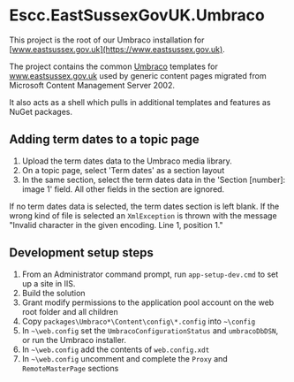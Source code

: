 # Escc.EastSussexGovUK.Umbraco

This project is the root of our Umbraco installation for [www.eastsussex.gov.uk](https://www.eastsussex.gov.uk). 

The project contains the common [Umbraco](http://umbraco.com/) templates for www.eastsussex.gov.uk used by generic content pages migrated from Microsoft Content Management Server 2002. 

It also acts as a shell which pulls in additional templates and features as NuGet packages.

## Adding term dates to a topic page

1. Upload the term dates data to the Umbraco media library.
2. On a topic page, select 'Term dates' as a section layout
3. In the same section, select the term dates data in the 'Section [number]: image 1' field. All other fields in the section are ignored.

If no term dates data is selected, the term dates section is left blank. If the wrong kind of file is selected an `XmlException` is thrown with the message "Invalid character in the given encoding. Line 1, position 1."

## Development setup steps

1. From an Administrator command prompt, run `app-setup-dev.cmd` to set up a site in IIS.
2. Build the solution
3. Grant modify permissions to the application pool account on the web root folder and all children
4. Copy `packages\Umbraco*\Content\config\*.config` into `~\config`
6. In `~\web.config` set the `UmbracoConfigurationStatus` and `umbracoDbDSN`, or run the Umbraco installer.
8. In `~\web.config` add the contents of `web.config.xdt`
7. In `~\web.config` uncomment and complete the `Proxy` and `RemoteMasterPage` sections